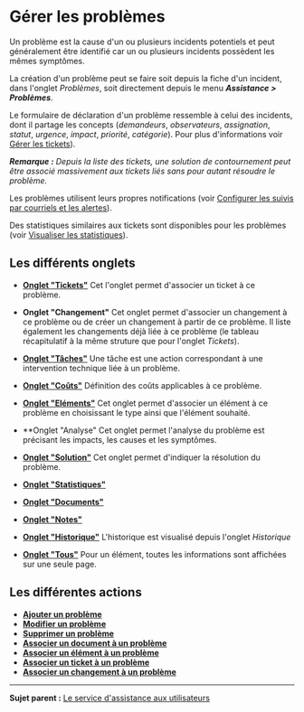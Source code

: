 Gérer les problèmes
===================

Un problème est la cause d'un ou plusieurs incidents potentiels et peut généralement être identifié car un ou plusieurs incidents possèdent les mêmes symptômes.

La création d'un problème peut se faire soit depuis la fiche d'un incident, dans l'onglet *Problèmes*, soit directement depuis le menu ***Assistance > Problèmes***.

Le formulaire de déclaration d'un problème ressemble à celui des incidents, dont il partage les concepts (*demandeurs*, *observateurs*, *assignation*, *statut*, *urgence*, *impact*, *priorité*, *catégorie*).
Pour plus d'informations voir [Gérer les tickets](index.php?fr/04_Module_Assistance/06_Tickets/03_Gérer_les_tickets.md "Les tickets dans GLPI, caractéristiques et utilisation")).

***Remarque :** Depuis la liste des tickets, une solution de contournement peut être associé massivement aux tickets liés sans pour autant résoudre le problème.*

Les problèmes utilisent leurs propres notifications (voir [Configurer les suivis par courriels et les
alertes](config_notification_configuration.html "La configuration générale des notifications se fait depuis le menu Configuration > Notifications > Configurer les suivis par courriels et les alertes;")).

Des statistiques similaires aux tickets sont disponibles pour les problèmes (voir [Visualiser les
statistiques](index.php?fr/04_Module_Assistance/11_Statistiques.md "Les rapports concernant les problèmes sont disponibles dans le menu Assistance > Statistiques")).

Les différents onglets
----------------------
-   **[Onglet "Tickets"](index.php?fr/Les_différents_onglets/Onglet_Tickets.md)**
    Cet l'onglet permet d'associer un ticket à ce problème. 


-   **Onglet "Changement"**
    Cet onglet permet d'associer un changement à ce problème ou de créer un changement à partir de ce problème.
    Il liste également les changements déjà liée à ce problème (le tableau récapitulatif à la même struture que pour l'onglet *Tickets*).


-   **[Onglet "Tâches"](index.php?fr/Les_différents_onglets/Onglet_Tâches.md)**
    Une tâche est une action correspondant à une intervention technique liée à un problème.


-   **[Onglet "Coûts"](index.php?fr/Les_différents_onglets/Onglet_Coûts.md)**
    Définition des coûts applicables à ce problème.


-   **[Onglet "Eléments"](index.php?fr/Les_différents_onglets/Onglet_Eléments.md)**
    Cet onglet permet d'associer un élément à ce problème en choisissant le type ainsi que l'élément souhaité.

-   **Onglet "Analyse"
    Cet onglet permet l'analyse du problème est précisant les impacts, les causes et les symptômes.

-   **[Onglet "Solution"](index.php?fr/Les_différents_onglets/Onglet_Solution.md)**
    Cet onglet permet d'indiquer la résolution du problème.


-   **[Onglet "Statistiques"](index.php?fr/Les_différents_onglets/Onglet_Statistiques.md)**


-   **[Onglet "Documents"](index.php?fr/Les_différents_onglets/Onglet_Documents.md)**


-   **[Onglet "Notes"](index.php?fr/Les_différents_onglets/Onglet_Notes.md)**


-   **[Onglet "Historique"](index.php?fr/Les_différents_onglets/Onglet_Historique.md)**
     L'historique est visualisé depuis l'onglet *Historique*


-   **[Onglet "Tous"](index.php?fr/Les_différents_onglets/Onglet_Tous.md)**
     Pour un élément, toutes les informations sont affichées sur une seule page.


Les différentes actions
-----------------------
-   **[Ajouter un problème](index.php?fr/Les_différentes_actions/Créer_un_nouvel_objet.md)**
-   **[Modifier un problème](index.php?fr/Les_différentes_actions/Modifier_un_objet.md)**
-   **[Supprimer un problème](index.php?fr/Les_différentes_actions/Supprimer_un_objet.md)**
-   **[Associer un document à un problème](index.php?fr/Les_différentes_actions/Lier_un_document_à_un_objet.md)**
-   **[Associer un élément à un problème](index.php?fr/Les_différentes_actions/Onglet_Eléments.md)**
-   **[Associer un ticket à un problème](index.php?fr/Les_différentes_actions/Onglet_Tickets.md)**
-   **[Associer un changement à un problème](index.php?fr/Les_différentes_actions/Onglet_Problèmes.md)**


--------
**Sujet parent :** [Le service d'assistance aux utilisateurs](index.php?fr/04_Module_Assistance/01_Module_Assistance.md "Le service d'Assistance aux utilisateurs de GLPI")

